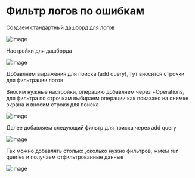 # Фильтр логов по ошибкам

Создаем стандартный дашборд для логов

![image](https://github.com/KirillNichiporov/dev-cluster-leto-install/assets/110092772/f52afd61-db4e-46ce-ab4d-7154d2670214)

Настройки для дашборда

![image](https://github.com/KirillNichiporov/dev-cluster-leto-install/assets/110092772/651c8b80-d58a-4087-9b10-b34ca83c3a0f)

Добавляем выражения для поиска (add query), тут вносятся строчки для фильтрации логов

Вносим нужные настройки, операцию добавляем через +Operations, для фильтра по строчкам выбираем операции как показано на снимке экрана и вносим строки для поиска

![image](https://github.com/KirillNichiporov/dev-cluster-leto-install/assets/110092772/20184850-719d-4b77-be33-fc2d62873893)

Далее добавляем следующий фильтр для поиска через add query

![image](https://github.com/KirillNichiporov/dev-cluster-leto-install/assets/110092772/0d20aada-e8e8-4a7c-baec-96e50290abe4)

Так можно добавлять столько ,сколько нужно фильтров, жмем run queries и получаем отфильтрованные данные

![image](https://github.com/KirillNichiporov/dev-cluster-leto-install/assets/110092772/cd0699c5-56ea-454b-9e9b-a517073aca26)


